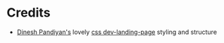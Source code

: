 # Credits

- [Dinesh Pandiyan's](https://github.com/flexdinesh) lovely [css dev-landing-page](https://github.com/flexdinesh/dev-landing-page) styling and structure